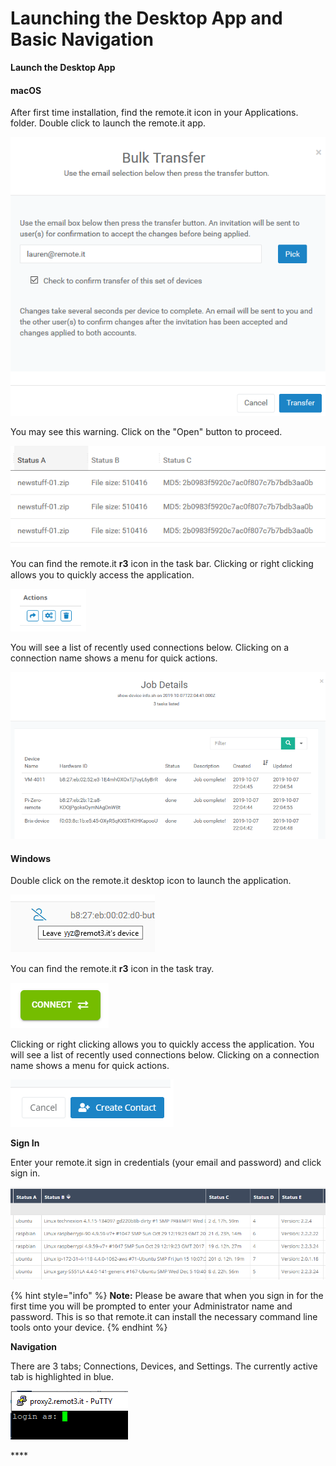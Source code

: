 # Launching the Desktop App and Basic Navigation

**Launch the Desktop App**

#### macOS

After first time installation, find the remote.it icon in your Applications. folder.  Double click to launch the remote.it app.

![](../../.gitbook/assets/image%20%28125%29.png)

You may see this warning.  Click on the "Open" button to proceed.

![](../../.gitbook/assets/image%20%28242%29.png)

You can ﬁnd the remote.it **r3** icon in the task bar. Clicking or right clicking allows you to quickly access the application. 

![](../../.gitbook/assets/image%20%28380%29.png)

You will see a list of recently used connections below.  Clicking on a connection name shows a menu for quick actions.

![](../../.gitbook/assets/image%20%28234%29.png)

#### Windows

Double click on the remote.it desktop icon to launch the application.

![](../../.gitbook/assets/image%20%2891%29.png)

  
You can ﬁnd the remote.it **r3** icon in the task tray. 

![](../../.gitbook/assets/image%20%28480%29.png)

Clicking or right clicking allows you to quickly access the application. You will see a list of recently used connections below.  Clicking on a connection name shows a menu for quick actions.

![](../../.gitbook/assets/image%20%28270%29.png)

**Sign In**

Enter your remote.it sign in credentials \(your email and password\) and click sign in.

![](../../.gitbook/assets/image%20%28319%29.png)

{% hint style="info" %}
**Note:** Please be aware that when you sign in for the first time you will be prompted to enter your Administrator name and password. This is so that remote.it can install the necessary command line tools onto your device. 
{% endhint %}

**Navigation**

There are 3 tabs; Connections, Devices, and Settings.  The currently active tab is highlighted in blue.

![](../../.gitbook/assets/image%20%28199%29.png)

\*\*\*\*

